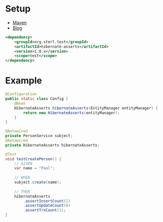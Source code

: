 # Setup

- [Maven](https://central.sonatype.com/search?q=hibernate-asserts&namespace=org.sterl.test)
- [Blog](https://sterl.org/2021/08/jpa-model-testing-with-hibernate-statistics/)

```xml
<dependency>
    <groupId>org.sterl.test</groupId>
    <artifactId>hibernate-asserts</artifactId>
    <version>1.0.x</version>
    <scope>test</scope>
</dependency>
```
# Example

```java
@Configuration
public static class Config {
    @Bean
    HibernateAsserts hibernateAsserts(EntityManager entityManager) {
        return new HibernateAsserts(entityManager);
    }
}

@Autowired
private PersonService subject;
@Autowired
private HibernateAsserts hibernateAsserts;

@Test
void testCreatePerson() {
    // GIVEN
    var name = "Paul";
    
    // WHEN
    subject.create(name);
    
    // THEN
    hibernateAsserts
        .assertInsertCount(1)
        .assertUpdateCount(0)
        .assertTrxCount(1);
}
```
